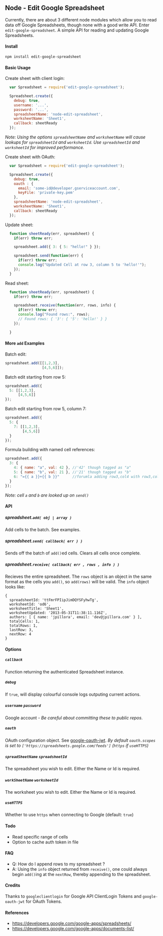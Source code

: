 ## Node - Edit Google Spreadsheet

Currently, there are about 3 different node modules which allow you to
read data off Google Spreadsheets, though none with a good write API.
Enter `edit-google-spreadsheet`.
A simple API for reading and updating Google Spreadsheets.

#### Install

```
npm install edit-google-spreadsheet
```

#### Basic Usage

Create sheet with client login:

``` js
  var Spreadsheet = require('edit-google-spreadsheet');

  Spreadsheet.create({
    debug: true,
    username: '...',
    password: '...',
    spreadsheetName: 'node-edit-spreadsheet',
    worksheetName: 'Sheet1',
    callback: sheetReady
  });

```

*Note: Using the options `spreadsheetName` and `worksheetName` will cause lookups for `spreadsheetId` and `worksheetId`. Use `spreadsheetId` and `worksheetId` for improved performance.*

Create sheet with OAuth:

``` js
  var Spreadsheet = require('edit-google-spreadsheet');

  Spreadsheet.create({
    debug: true,
    oauth : {
      email: 'some-id@developer.gserviceaccount.com',
      keyFile: 'private-key.pem'
    },
    spreadsheetName: 'node-edit-spreadsheet',
    worksheetName: 'Sheet1',
    callback: sheetReady
  });
```

Update sheet:

``` js
  function sheetReady(err, spreadsheet) {
    if(err) throw err;

    spreadsheet.add({ 3: { 5: "hello!" } });

    spreadsheet.send(function(err) {
      if(err) throw err;
      console.log("Updated Cell at row 3, column 5 to 'hello!'");
    });
  }
```

Read sheet:

``` js
  function sheetReady(err, spreadsheet) {
    if(err) throw err;

    spreadsheet.receive(function(err, rows, info) {
      if(err) throw err;
      console.log("Found rows:", rows);
      // Found rows: { '3': { '5': 'hello!' } }
    });

  }
```

#### More `add` Examples

Batch edit:

``` js
spreadsheet.add([[1,2,3],
                 [4,5,6]]);
```

Batch edit starting from row 5:

``` js
spreadsheet.add({
  5: [[1,2,3],
      [4,5,6]]
});
```

Batch edit starting from row 5, column 7:

``` js
spreadsheet.add({
  5: {
    7: [[1,2,3],
        [4,5,6]]
  }
});
```

Formula building with named cell references:
``` js
spreadsheet.add({
  3: {
    4: { name: "a", val: 42 }, //'42' though tagged as "a"
    5: { name: "b", val: 21 }, //'21' though tagged as "b"
    6: "={{ a }}+{{ b }}"      //forumla adding row3,col4 with row3,col5 => '=D3+E3'
  }
});
```
*Note: cell `a` and `b` are looked up on `send()`*

#### API

##### spreadsheet.`add( obj | array )`
Add cells to the batch. See examples.

##### spreadsheet.`send( callback( err ) )`
Sends off the batch of `add()`ed cells. Clears all cells once complete.

##### spreadsheet.`receive( callback( err , rows , info ) )`
Recieves the entire spreadsheet. The `rows` object is an object in the same format as the cells you `add()`, so `add(rows)` will be valid. The `info` object looks like:

```
{
  spreadsheetId: 'ttFmrFPIipJimDQYSFyhwTg',
  worksheetId: 'od6',
  worksheetTitle: 'Sheet1',
  worksheetUpdated: '2013-05-31T11:38:11.116Z',
  authors: [ { name: 'jpillora', email: 'dev@jpillora.com' } ],
  totalCells: 1,
  totalRows: 1,
  lastRow: 3,
  nextRow: 4
}
```

#### Options

##### `callback`
Function returning the authenticated Spreadsheet instance.

##### `debug`
If `true`, will display colourful console logs outputing current actions.

##### `username` `password`
Google account - *Be careful about committing these to public repos*.

##### `oauth`
OAuth configuration object. See [google-oauth-jwt](https://github.com/extrabacon/google-oauth-jwt#specifying-options). *By default `oauth.scopes` is set to `['https://spreadsheets.google.com/feeds']` (`https` if `useHTTPS`)*

##### `spreadSheetName` `spreadsheetId`
The spreadsheet you wish to edit. Either the Name or Id is required.

##### `workSheetName` `worksheetId`
The worksheet you wish to edit. Either the Name or Id is required.

##### `useHTTPS`
Whether to use `https` when connecting to Google (default: `true`)

#### Todo

* Read specific range of cells
* Option to cache auth token in file

#### FAQ

* Q: How do I append rows to my spreadsheet ?
* A: Using the `info` object returned from `receive()`, one could always begin `add()`ing at the `nextRow`, thereby appending to the spreadsheet.

#### Credits

Thanks to `googleclientlogin` for Google API ClientLogin Tokens and `google-oauth-jwt` for OAuth Tokens.

#### References

* https://developers.google.com/google-apps/spreadsheets/
* https://developers.google.com/google-apps/documents-list/


